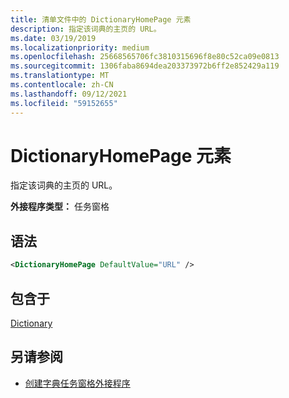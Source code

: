 ```yaml
---
title: 清单文件中的 DictionaryHomePage 元素
description: 指定该词典的主页的 URL。
ms.date: 03/19/2019
ms.localizationpriority: medium
ms.openlocfilehash: 25668565706fc3810315696f8e80c52ca09e0813
ms.sourcegitcommit: 1306faba8694dea203373972b6ff2e852429a119
ms.translationtype: MT
ms.contentlocale: zh-CN
ms.lasthandoff: 09/12/2021
ms.locfileid: "59152655"
---
```

# <a name="dictionaryhomepage-element"></a>DictionaryHomePage 元素

指定该词典的主页的 URL。

**外接程序类型：** 任务窗格

## <a name="syntax"></a>语法

```XML
<DictionaryHomePage DefaultValue="URL" />
```

## <a name="contained-in"></a>包含于

[Dictionary](dictionary.md)

## <a name="see-also"></a>另请参阅

- [创建字典任务窗格外接程序](../../word/dictionary-task-pane-add-ins.md)
